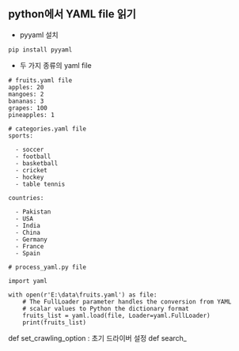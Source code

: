 ## python에서 YAML file 읽기
- pyyaml 설치
~~~
pip install pyyaml
~~~
- 두 가지 종류의 yaml file 
~~~
# fruits.yaml file
apples: 20
mangoes: 2
bananas: 3
grapes: 100
pineapples: 1
~~~
~~~
# categories.yaml file
sports:

  - soccer
  - football
  - basketball
  - cricket
  - hockey
  - table tennis

countries:

  - Pakistan
  - USA
  - India
  - China
  - Germany
  - France
  - Spain
~~~
~~~
# process_yaml.py file

import yaml

with open(r'E:\data\fruits.yaml') as file:
    # The FullLoader parameter handles the conversion from YAML
    # scalar values to Python the dictionary format
    fruits_list = yaml.load(file, Loader=yaml.FullLoader)
    print(fruits_list)
~~~

def set_crawling_option : 초기 드라이버 설정
def search_